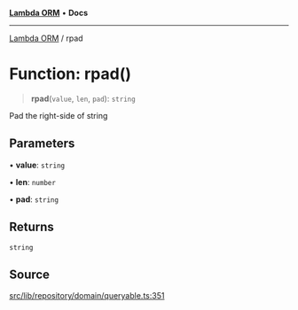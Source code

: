 [**Lambda ORM**](../README.md) • **Docs**

***

[Lambda ORM](../README.md) / rpad

# Function: rpad()

> **rpad**(`value`, `len`, `pad`): `string`

Pad the right-side of string

## Parameters

• **value**: `string`

• **len**: `number`

• **pad**: `string`

## Returns

`string`

## Source

[src/lib/repository/domain/queryable.ts:351](https://github.com/lambda-orm/lambdaorm-base/blob/b218b3f63a52b1177feec1e7ed5eb0f37947c503/src/lib/repository/domain/queryable.ts#L351)

